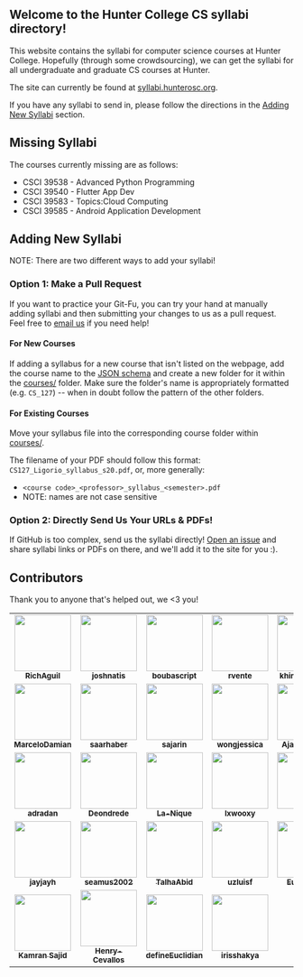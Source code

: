 ## Welcome to the Hunter College CS syllabi directory!

This website contains the syllabi for computer science courses at Hunter College. Hopefully (through some crowdsourcing), we can get the syllabi for all undergraduate and graduate CS courses at Hunter.

The site can currently be found at [syllabi.hunterosc.org](http://syllabi.hunterosc.org).

If you have any syllabi to send in, please follow the directions in the [Adding New Syllabi](#adding-new-syllabi) section.
 
## Missing Syllabi

The courses currently missing are as follows:

* CSCI 39538 - Advanced Python Programming
* CSCI 39540 - Flutter App Dev
* CSCI 39583 - Topics:Cloud Computing
* CSCI 39585 - Android Application Development

## Adding New Syllabi

NOTE: There are two different ways to add your syllabi!

### Option 1: Make a Pull Request

If you want to practice your Git-Fu, you can try your hand at manually adding syllabi and then submitting your changes to us as a pull request. Feel free to [email us](mailto:open.source.club.hunter@gmail.com) if you need help!

#### For New Courses
If adding a syllabus for a new course that isn't listed on the webpage, add the course name to the [JSON schema](./_data/map.json) and create a new folder for it within the [courses/](./assets/courses) folder. Make sure the folder's name is appropriately formatted (e.g. `CS_127`) -- when in doubt follow the pattern of the other folders.

#### For Existing Courses
Move your syllabus file into the corresponding course folder within [courses/](./assets/courses).

The filename of your PDF should follow this format: `CS127_Ligorio_syllabus_s20.pdf`, or, more generally:
* `<course code>_<professor>_syllabus_<semester>.pdf`
* NOTE: names are not case sensitive

### Option 2: Directly Send Us Your URLs & PDFs!
If GitHub is too complex, send us the syllabi directly! [Open an issue](https://github.com/Hunter-Open-Source-Club/HunterCS_CourseSyllabi/issues/new?title=Syllabus%3A%20CS101%20-%20Intro%20to%20Foo&body=Share%20a%20URL%2C%20upload%20a%20PDF%2C%20say%20hello%2C%20etc...) and share syllabi links or PDFs on there, and we'll add it to the site for you :).


## Contributors

Thank you to anyone that's helped out, we <3 you!

<table>
	<tr>
		<td align="center">
			<a href="https://github.com/RichAguil">
				<img src="https://avatars1.githubusercontent.com/u/24883474?s=460&u=3eaf29f201e0273fa51392990358f92265cc32eb&v=4" width="100px;" alt=""/><br>
				<sub><b>RichAguil</b></sub>
			</a><br>
		</td>
		<td align="center">
			<a href="https://github.com/joshnatis">
				<img src="https://avatars2.githubusercontent.com/u/31445542?s=460&u=109df00292a0c58a57bfcb0024f01fe4ca8141fb&v=4" width="100px;" alt=""/><br>
				<sub><b>joshnatis</b></sub>
			</a><br>
		</td>
		<td align="center">
			<a href="https://github.com/boubascript">
				<img src="https://avatars3.githubusercontent.com/u/31722784?s=400&u=8a409ca260e7856cd9e7a0a10a98b718eea937ea&v=4" width="100px;" alt=""/><br>
				<sub><b>boubascript</b></sub>
			</a><br>
		</td>
		<td align="center">
			<a href="https://github.com/rvente">
				<img src="https://avatars1.githubusercontent.com/u/21066644?s=460&u=7f99b16845b8582df05e395ca5ddc024486969f6&v=4" width="100px;" alt=""/><br>
				<sub><b>rvente</b></sub>
			</a><br>
		</td>
		<td align="center">
			<a href="https://github.com/khinshankhan">
				<img src="https://avatars2.githubusercontent.com/u/22206867?s=460&u=6976a13e1988144b1b1440d576b885a02a263847&v=4" width="100px;" alt=""/><br>
				<sub><b>khinshankhan</b></sub>
			</a><br>
		</td>
		<td align="center">
			<a href="https://github.com/ChacaPatrick">
				<img src="https://avatars1.githubusercontent.com/u/40473502?s=460&v=4" width="100px;" alt=""/><br>
				<sub><b>ChacaPatrick</b></sub>
			</a><br>
		</td>
		<td align="center">
			<a href="https://github.com/robbyoconnor">
				<img src="https://avatars2.githubusercontent.com/u/23088?s=460&u=02ba9a74c1af03782b6faf1dc5abee1ce635dc1b&v=4" width="100px;" alt=""/><br>
				<sub><b>robbyoconnor</b></sub>
			</a><br>
		</td>
	</tr>
	<tr>
		<td align="center">
			<a href="https://github.com/MarceloDamian">
				<img src="https://avatars3.githubusercontent.com/u/60354250?s=460&v=4" width="100px;" alt=""/><br>
				<sub><b>MarceloDamian</b></sub>
			</a><br>
		</td>
		<td align="center">
			<a href="https://github.com/saarhaber">
				<img src="https://avatars0.githubusercontent.com/u/37675905?s=460&u=95ea9fb4287ce3cbb05ac29ab3aa85af6e8e761d&v=4" width="100px;" alt=""/><br>
				<sub><b>saarhaber</b></sub>
			</a><br>
		</td>
		<td align="center">
			<a href="https://github.com/sajarin">
				<img src="https://avatars3.githubusercontent.com/u/15092743?s=460&u=2f82f1c0850e51f6e682e11039e83bba8f11a33a&v=4" width="100px;" alt=""/><br>
				<sub><b>sajarin</b></sub>
			</a><br>
		</td>
		<td align="center">
			<a href="https://github.com/wongjessica">
				<img src="https://avatars2.githubusercontent.com/u/39626651?s=460&u=7290591317f209400c83192fa53a510899d2f49b&v=4" width="100px;" alt=""/><br>
				<sub><b>wongjessica</b></sub>
			</a><br>
		</td>
		<td align="center">
			<a href="https://github.com/AjaniStewart">
				<img src="https://avatars2.githubusercontent.com/u/20689354?s=460&u=5be7d70179ddae10b76234ced49a7e36b5d449e3&v=4" width="100px;" alt=""/><br>
				<sub><b>AjaniStewart</b></sub>
			</a><br>
		</td>
		<td align="center">
			<a href="https://github.com/lohs">
				<img src="https://avatars0.githubusercontent.com/u/55119191?s=400&v=4" width="100px;" alt=""/><br>
				<sub><b>lohs</b></sub>
			</a><br>
		</td>
		<td align="center">
			<a href="https://github.com/ShihabIslam789">
				<img src="https://avatars2.githubusercontent.com/u/56773545?s=460&v=4" width="100px;" alt=""/><br>
				<sub><b>ShihabIslam789</b></sub>
			</a><br>
		</td>
	</tr>
	<tr>
		<td align="center">
			<a href="https://github.com/adradan/">
				<img src="https://avatars1.githubusercontent.com/u/22109143?s=460&v=4" width="100px;" alt=""/><br>
				<sub><b>adradan</b></sub>
			</a><br>
		</td>
		<td align="center">
			<a href="https://github.com/Deondrede">
				<img src="https://avatars3.githubusercontent.com/u/38331348?s=460&u=909336265bd57b9f533b6c2ff43c91b85caa7a6e&v=4" width="100px;" alt=""/><br>
				<sub><b>Deondrede</b></sub>
			</a><br>
		</td>
		<td align="center">
			<a href="https://github.com/La-Nique">
				<img src="https://avatars3.githubusercontent.com/u/54916166?s=400&u=8f3948009f1dfb021c87efe7494728fe9d580d58&v=4" width="100px;" alt=""/><br>
				<sub><b>La-Nique</b></sub>
			</a><br>
		</td>
		<td align="center">
			<a href="https://github.com/lxwooxy">
				<img src="https://avatars.githubusercontent.com/u/69057359?v=4" width="100px;" alt=""/><br>
				<sub><b>lxwooxy</b></sub>
			</a><br>
		</td>
		<td align="center">
			<a href="https://github.com/V993">
				<img src="https://avatars.githubusercontent.com/u/47122021?v=4" width="100px;" alt=""/><br>
				<sub><b>V993</b></sub>
			</a><br>
		</td>
		<td align="center">
			<a href="https://github.com/Lupercio421">
				<img src="https://avatars.githubusercontent.com/u/41970268?v=4" width="100px;" alt=""/><br>
				<sub><b>Lupercio421</b></sub>
			</a><br>
		</td>
		<td align="center">
			<a href="https://github.com/KamilSachryn">
				<img src="https://avatars.githubusercontent.com/u/41388133?v=4" width="100px;" alt=""/><br>
				<sub><b>KamilSachryn</b></sub>
			</a><br>
		</td>
	</tr>
	<tr>
		<td align="center">
			<a href="https://github.com/jayjayh">
				<img src="https://avatars.githubusercontent.com/u/26288542?v=4" width="100px;" alt=""/><br>
				<sub><b>jayjayh</b></sub>
			</a><br>
		</td>
		<td align="center">
			<a href="https://github.com/seamus2002/">
				<img src="https://avatars.githubusercontent.com/u/72629167?v=4" width="100px;" alt=""/><br>
				<sub><b>seamus2002</b></sub>
			</a><br>
		</td>
		<td align="center">
			<a href="https://github.com/Talhaabid">
				<img src="https://avatars.githubusercontent.com/u/15316071?v=4" width="100px;" alt=""/><br>
				<sub><b>TalhaAbid</b></sub>
			</a><br>
		</td>
		<td align="center">
			<a href="https://gitlab.com/uzluisf">
				<img src="https://gitlab.com/uploads/-/system/user/avatar/2474912/avatar.png" width="100px;" alt=""/><br>
				<sub><b>uzluisf</b></sub>
			</a><br>
		</td>
		<td align="center">
			<a href="https://www.linkedin.com/in/unis-ing">
				<img src="https://static-exp1.licdn.com/sc/h/244xhbkr7g40x6bsu4gi6q4ry" width="100px;" alt=""/><br>
				<sub><b>Eunice Ng</b></sub>
			</a><br>
		</td>
		<td align="center">
			<a href="https://github.com/ashfaku">
				<img src="https://avatars.githubusercontent.com/u/83651159?v=4" width="100px;" alt=""/><br>
				<sub><b>ashfaku</b></sub>
			</a><br>
		</td>
		<td align="center">
			<a href="https://github.com/neil-kuldip">
				<img src="https://avatars.githubusercontent.com/u/56613674?v=4" width="100px;" alt=""/><br>
				<sub><b>neil-kuldip</b></sub>
			</a><br>
		</td>
	</tr>
	<tr>
		<td align="center">
			<a href="https://github.com/kamran-sajid">
				<img src="https://avatars.githubusercontent.com/u/95146449?v=4" width="100px;" alt=""/><br>
				<sub><b>Kamran Sajid</b></sub>
			</a><br>
		</td>
		<td align="center">
			<a href="https://github.com/Henry-Cevallos">
				<img src="https://avatars.githubusercontent.com/u/44214010?v=4" width="100px;" alt=""/><br>
				<sub><b>Henry-Cevallos</b></sub>
			</a><br>
		</td>
		<td align="center">
			<a href="https://github.com/defineEuclidian">
				<img src="https://avatars.githubusercontent.com/u/56561858?v=4" width="100px;" alt=""/><br>
				<sub><b>defineEuclidian</b></sub>
			</a><br>
		</td>
		<td align="center">
			<a href="https://github.com/irisshakya">
				<img src="https://avatars.githubusercontent.com/u/46196492?v=4" width="100px;" alt=""/><br>
				<sub><b>irisshakya</b></sub>
			</a><br>
		</td>
	</tr>
</table>
